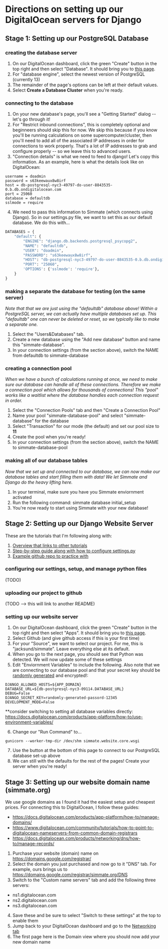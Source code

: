 
# Directions on setting up our DigitalOcean servers for Django

## Stage 1: Setting up our PostgreSQL Database

### creating the database server
1. On our DigitalOcean dashboard, click the green "Create" button in the top right and then select "Database". It should bring you to [this page](https://cloud.digitalocean.com/databases/new).
2. For "database engine", select the newest version of PostgreSQL (currently 13)
3. The remainder of the page's options can be left at their default values.
4. Select **Create a Database Cluster** when you're ready.

### connecting to the database
1. On your new database's page, you'll see a "Getting Started" dialog -- let's go through it!
2. For "Restrict inbound connections", this is completely optional and beginneers should skip this for now. We skip this because if you know you'll be running calculations on some supercomputer/cluster, then you'll need to add all of the associated IP addresses in order for connections to work properly. That's a lot of IP addresses to grab and configure properly -- so we leave this to advanced users.
3. "Connection details" is what we need to feed to django! Let's copy this information. As an example, here is what the details look like on DigitalOcean:
```
username = doadmin
password = s63keewaux8w8irf
host = db-postgresql-nyc3-49797-do-user-8843535-0.b.db.ondigitalocean.com
port = 25060
database = defaultdb
sslmode = require
```
4. We need to pass this information to Simmate (which connects using Django). So in our settings.py file, we want to set this as our default database. We do this with...
```python
DATABASES = {
    "default": {
        "ENGINE": "django.db.backends.postgresql_psycopg2",
        "NAME": "defaultdb",
        "USER": "doadmin",
        "PASSWORD": "s63keewaux8w8irf",
        "HOST": "db-postgresql-nyc3-49797-do-user-8843535-0.b.db.ondigitalocean.com",
        "PORT": "25060",
        'OPTIONS': {'sslmode': 'require'},
    }
}
```

### making a separate the database for testing (on the same server)
*Note that that we are just using the "defaultdb" database above! Within a PostgreSQL server, we can actually have multiple databases set up. This "defaultdb" one can never be deleted or reset, so we typically like to make a separate one.*
1. Select the "Users&Databases" tab.
2. Create a new database using the "Add new database" button and name this "simmate-database".
3. In your connection settings (from the section above), switch the NAME from defaultdb to simmate-database

### creating a connection pool
*When we have a bunch of calculations running at once, we need to make sure our database can handle all of these connections. Therefore we make a connection pool which allows for thousands of connections! This "pool" works like a waitlist where the database handles each connection request in order.*
1. Select the "Connection Pools" tab and then "Create a Connection Pool"
2. Name your pool "simmate-database-pool" and select "simmate-database" for the database
3. Select "Transaction" for our mode (the default) and set our pool size to **11**
4. Create the pool when you're ready!
5. In your connection settings (from the section above), switch the NAME to simmate-database-pool

### making all of our database tables
*Now that we set up and connected to our database, we can now make our database tables and start filling them with data! We let Simmate and Django do the heavy lifting here.*
1. In your terminal, make sure you have you Simmate enviornment activated
2. Run the following command: simmate database initial_setup
3. You're now ready to start using Simmate with your new database!


## Stage 2: Setting up our Django Website Server

These are the tutorials that I'm following along with:
1. [Overview that links to other tutorials](https://docs.digitalocean.com/products/app-platform/languages-frameworks/django/)
2. [Step-by-step guide along with how to configure settings.py](https://www.digitalocean.com/community/tutorials/how-to-deploy-django-to-app-platform)
3. [Example github repo to practice with](https://github.com/digitalocean/sample-django)

### configuring our settings, setup, and manage python files
(TODO)

### uploading our project to github
(TODO --> this will link to another README)

### setting up our website server
1. On our DigitalOcean dashboard, click the green "Create" button in the top right and then select "Apps". It should bring you to [this page](https://cloud.digitalocean.com/apps/new).
2. Select Github (and give github access if this is your first time)
3. For your "Source", we want to select our project. For me, this is "jacksund/simmate". Leave everything else at its default. 
4. When you go to the next page, you should see that Python was detected. We will now update some of these settings
5. Edit "Enviornment Variables" to include the following. Also note that we are connecting to our database pool and that your secret key should be [randomly generated](https://passwordsgenerator.net/) and encrypted!:
```
DJANGO_ALLOWED_HOSTS=${APP_DOMAIN}
DATABASE_URL=${db-postgresql-nyc3-09114.DATABASE_URL}
DEBUG=False
DJANGO_SECRET_KEY=randomly-generated-passord-12345
DEVELOPMENT_MODE=False
```
**consider switching to setting all database variables directly:
https://docs.digitalocean.com/products/app-platform/how-to/use-environment-variables/

6. Change our "Run Command" to...
```
gunicorn --worker-tmp-dir /dev/shm simmate.website.core.wsgi
```
7. Use the button at the bottom of this page to connect to our PostgreSQL database set-up above
8. We can still with the defaults for the rest of the pages! Create your server when you're ready!


## Stage 3: Setting up our website domain name (simmate.org)

We use google domains as I found it had the easiest setup and cheapest prices.
For connecting this to DigitalOcean, I follow these guides:
- https://docs.digitalocean.com/products/app-platform/how-to/manage-domains/
- https://www.digitalocean.com/community/tutorials/how-to-point-to-digitalocean-nameservers-from-common-domain-registrars
- https://docs.digitalocean.com/products/networking/dns/how-to/manage-records/

1. Purchase your website (domain) name on https://domains.google.com/registrar/
2. Select the domain you just purchased and now go to it "DNS" tab. For example, ours brings us to https://domains.google.com/registrar/simmate.org/DNS
3. Switch to the "Custom name servers" tab and add the following three servers:
- ns1.digitalocean.com
- ns2.digitalocean.com
- ns3.digitalocean.com
4. Save these and be sure to select "Switch to these settings" at the top to enable them
5. Jump back to your DigitalOcean dashboard and go to the [Networking tab](https://cloud.digitalocean.com/networking/domains)
6. The first page here is the Domain view where you should now add your new domain name

